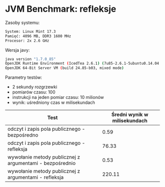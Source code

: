 # JVM Benchmark: refleksje

Zasoby systemu:
```sh
System: Linux Mint 17.3
Pamięć: 4096 MB, DDR3 1600 MHz
Procesor: 2x 2.6 GHz
```

Wersja javy:
```sh
java version "1.7.0_85"
OpenJDK Runtime Environment (IcedTea 2.6.1) (7u85-2.6.1-5ubuntu0.14.04.1)
OpenJDK 64-Bit Server VM (build 24.85-b03, mixed mode)
```

Parametry testów:
- 2 sekundy rozgrzewki
- pomiarów czasu: 100
- instrukcji na jeden pomiar czasu: 10 milionów
- wynik: uśredniony czas w milisekundach

| Test                                                     | Średni wynik w milisekundach |
|----------------------------------------------------------|------------------------------|
| odczyt i zapis pola publicznego - bezpośredno            | 0.59                         |
| odczyt i zapis pola publicznego - refleksja              | 76.33                        |
| wywołanie metody publicznej z argumentami - bezpośrednio | 0.53                         |
| wywołanie metody publicznej z argumentami - refleksja    | 220.11                       |
